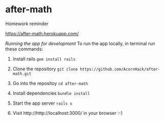 # after-math
Homework reminder

https://after-math.herokuapp.com/

*Running the app for development*
To run the app locally, in terminal run these commands:

1) Install rails
`gem install rails`

2) Clone the repository
`git clone https://github.com/AcornHack/after-math.git`

3) Go into the repositoy
`cd after-math`

3) Install dependencies
`bundle install`

4) Start the app server
`rails s`

5) Visit http://http://localhost:3000/ in your browser :-)


